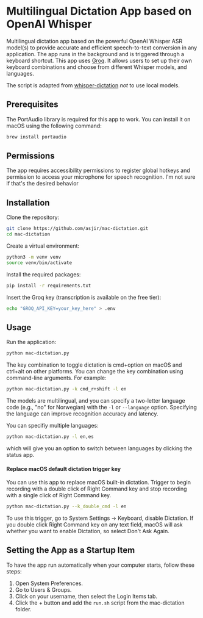 # Multilingual Dictation App based on OpenAI Whisper
Multilingual dictation app based on the powerful OpenAI Whisper ASR model(s) to provide accurate and efficient speech-to-text conversion in any application. The app runs in the background and is triggered through a keyboard shortcut. This app uses [Groq](https://groq.com). It allows users to set up their own keyboard combinations and choose from different Whisper models, and languages.

The script is adapted from [whisper-dictation](https://github.com/foges/whisper-dictation) *not* to use local models.

## Prerequisites
The PortAudio library is required for this app to work. You can install it on macOS using the following command:

```bash
brew install portaudio
```

## Permissions
The app requires accessibility permissions to register global hotkeys and permission to access your microphone for speech recognition. I'm not sure if that's the desired behavior

## Installation
Clone the repository:

```bash
git clone https://github.com/asjir/mac-dictation.git
cd mac-dictation
```

Create a virtual environment:

```bash
python3 -m venv venv
source venv/bin/activate
```

Install the required packages:

```bash
pip install -r requirements.txt
```

Insert the Groq key (transcription is available on the free tier):
```bash
echo "GROQ_API_KEY=your_key_here" > .env
```

## Usage
Run the application:

```bash
python mac-dictation.py
```

The key combination to toggle dictation is cmd+option on macOS and ctrl+alt on other platforms. You can change the key combination using command-line arguments. For example:

```bash
python mac-dictation.py -k cmd_r+shift -l en
```

The models are multilingual, and you can specify a two-letter language code (e.g., "no" for Norwegian) with the `-l` or `--language` option. Specifying the language can improve recognition accuracy and latency.

You can specifiy multiple languages:
```bash
python mac-dictation.py -l en,es
```
which will give you an option to switch between languages by clicking the status app.


#### Replace macOS default dictation trigger key
You can use this app to replace macOS built-in dictation. Trigger to begin recording with a double click of Right Command key and stop recording with a single click of Right Command key.
```bash
python mac-dictation.py --k_double_cmd -l en
```
To use this trigger, go to System Settings -> Keyboard, disable Dictation. If you double click Right Command key on any text field, macOS will ask whether you want to enable Dictation, so select Don't Ask Again.

## Setting the App as a Startup Item
To have the app run automatically when your computer starts, follow these steps:

 1. Open System Preferences.
 2. Go to Users & Groups.
 3. Click on your username, then select the Login Items tab.
 4. Click the + button and add the `run.sh` script from the mac-dictation folder.
